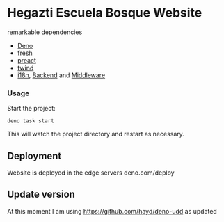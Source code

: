 # Hegazti Escuela Bosque Website

remarkable dependencies

- [Deno](https://deno.land/)
- [fresh](https://fresh.deno.dev/)
- [preact](https://preactjs.com/)
- [twind](https://twind.dev/)
- [i18n](https://www.i18next.com/),
  [Backend](https://github.com/i18next/i18next-fs-backend) and
  [Middleware](https://github.com/i18next/i18next-http-middleware)

### Usage

Start the project:

```
deno task start
```

This will watch the project directory and restart as necessary.

## Deployment

Website is deployed in the edge servers deno.com/deploy

## Update version

At this moment I am using https://github.com/hayd/deno-udd as updated

